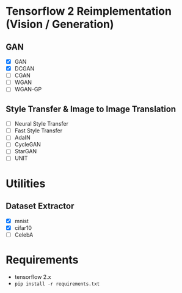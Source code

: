 # Tensorflow 2 Reimplementation (Vision / Generation)

## GAN

- [x] GAN
- [x] DCGAN
- [ ] CGAN
- [ ] WGAN
- [ ] WGAN-GP

## Style Transfer & Image to Image Translation

- [ ] Neural Style Transfer
- [ ] Fast Style Transfer
- [ ] AdaIN
- [ ] CycleGAN
- [ ] StarGAN
- [ ] UNIT

# Utilities

## Dataset Extractor

- [x] mnist
- [x] cifar10
- [ ] CelebA

# Requirements

- tensorflow 2.x
- `pip install -r requirements.txt`